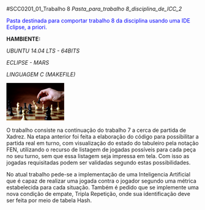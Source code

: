 #SCC0201_01_Trabalho 8
_Pasta_para_trabalho 8_disciplina_de_ICC_2_

<span style="color:blue;">Pasta destinada para comportar trabalho 8 da disciplina usando uma IDE Eclipse, a priori.</span>

<b>HAMBIENTE:</b>

_UBUNTU 14.04 LTS - 64BITS_

_ECLIPSE - MARS_

_LINGUAGEM C (MAKEFILE)_
<div style="width:100%;height:auto">
	<img src="chess.jpeg" alt="chess Image" style="width:30%;height:auto;">

<p>
O trabalho consiste na continuação do trabalho 7 a cerca de partida de Xadrez. Na etapa anterior foi feita a elaboração do código para possibilitar a partida real em turno, com visualização do estado do tabuleiro pela notação FEN, utilizando o recurso de listagem de jogadas possíveis para cada peça no seu turno, sem que essa listagem seja impressa em tela. Com isso as jogadas requisitadas podem ser validadas segundo estas possibilidades.
</p>
<p>
No atual trabalho pede-se a implementação de uma Inteligencia Artificial que é capaz de realizar uma jogada contra o jogador segundo uma métrica estabelecida para cada situação. Também é pedido que se implemente uma nova condição de empate, Tripla Repetição, onde sua identificação deve ser feita por meio de tabela Hash.
</p>

</p>
